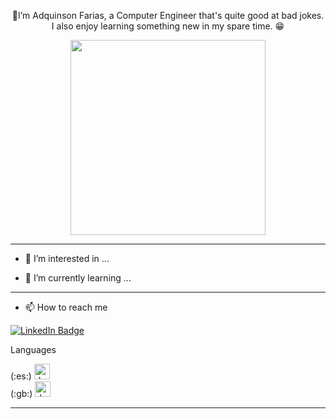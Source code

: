 <p align="center">👋I’m Adquinson Farias, a Computer Engineer that's quite good at bad jokes. 
I also enjoy learning something new in my spare time. 😁</p>

<p align="center">

</p>

<div align="center">
  <img src="https://user-images.githubusercontent.com/15015274/181688527-284eab54-b9c0-4317-bd83-3f65fd8e0db9.png"  width="312" height="312">
</div>

<!---
Source:
   ![programmer](https://user-images.githubusercontent.com/15015274/181688527-284eab54-b9c0-4317-bd83-3f65fd8e0db9.png)
<a href="https://www.flaticon.com/free-stickers/computer" title="computer stickers">Computer stickers created by MEDZ - Flaticon</a>
--->

---
- 👀 I’m interested in ...






- 🌱 I’m currently learning ...



---
- 📫 How to reach me


<div id="badges">
  <a href="https://www.linkedin.com/in/adquinson-farias-154556162">
  <img src="https://img.shields.io/badge/Adquinson Farias-informational?logo=linkedin&logoColor=white&logoWidth=25" alt="LinkedIn Badge"/>
    </a>
</div>

  Languages
  
  
  
<div id="es" > 
  (:es:)  <img src="https://github.githubassets.com/images/icons/emoji/unicode/1f1fb-1f1ea.png?v8" alt="drawing" width="25" height="25"/> 
</div>
  

  
<div id="en" > 
  (:gb:)  <img src=https://github.githubassets.com/images/icons/emoji/unicode/1f1ec-1f1e7.png?v8" alt="drawing" width="25" height="25"/> 
</div>


---


<!---
dafarias/dafarias is a ✨ special ✨ repository because its `README.md` (this file) appears on your GitHub profile.
You can click the Preview link to take a look at your changes.
--->

